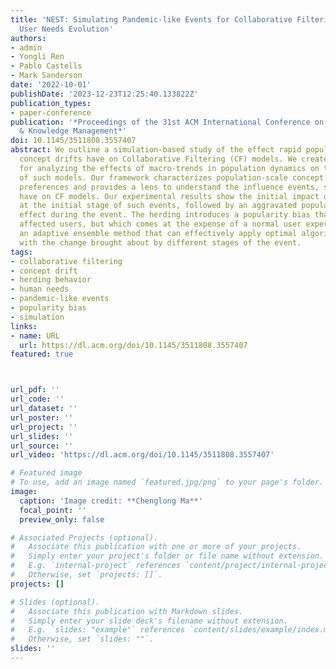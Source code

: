```yaml
---
title: 'NEST: Simulating Pandemic-like Events for Collaborative Filtering by Modeling
  User Needs Evolution'
authors:
- admin
- Yongli Ren
- Pablo Castells
- Mark Sanderson
date: '2022-10-01'
publishDate: '2023-12-23T12:25:40.133822Z'
publication_types:
- paper-conference
publication: '*Proceedings of the 31st ACM International Conference on Information
  & Knowledge Management*'
doi: 10.1145/3511808.3557407
abstract: We outline a simulation-based study of the effect rapid population-scale
  concept drifts have on Collaborative Filtering (CF) models. We create a framework
  for analyzing the effects of macro-trends in population dynamics on the behavior
  of such models. Our framework characterizes population-scale concept drifts in item
  preferences and provides a lens to understand the influence events, such as a pandemic,
  have on CF models. Our experimental results show the initial impact on CF performance
  at the initial stage of such events, followed by an aggravated population herding
  effect during the event. The herding introduces a popularity bias that may benefit
  affected users, but which comes at the expense of a normal user experience. We propose
  an adaptive ensemble method that can effectively apply optimal algorithms to cope
  with the change brought about by different stages of the event.
tags:
- collaborative filtering
- concept drift
- herding behavior
- human needs
- pandemic-like events
- popularity bias
- simulation
links:
- name: URL
  url: https://dl.acm.org/doi/10.1145/3511808.3557407
featured: true



url_pdf: ''
url_code: ''
url_dataset: ''
url_poster: ''
url_project: ''
url_slides: ''
url_source: ''
url_video: 'https://dl.acm.org/doi/10.1145/3511808.3557407'

# Featured image
# To use, add an image named `featured.jpg/png` to your page's folder.
image:
  caption: 'Image credit: **Chenglong Ma**'
  focal_point: ''
  preview_only: false

# Associated Projects (optional).
#   Associate this publication with one or more of your projects.
#   Simply enter your project's folder or file name without extension.
#   E.g. `internal-project` references `content/project/internal-project/index.md`.
#   Otherwise, set `projects: []`.
projects: []

# Slides (optional).
#   Associate this publication with Markdown slides.
#   Simply enter your slide deck's filename without extension.
#   E.g. `slides: "example"` references `content/slides/example/index.md`.
#   Otherwise, set `slides: ""`.
slides: ''
---
```


